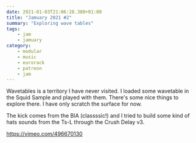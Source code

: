 ```yaml
---
date: 2021-01-03T21:06:28.380+01:00
title: "Jamuary 2021 #2"
summary: "Exploring wave tables"
tags:
    - jam
    - jamuary
category:
    - modular
    - music
    - eurorack
    - patreon
    - jam
---
```

Wavetables is a territory I have never visited. I loaded some wavetable in the Squid Sample and played with them. There's some nice things to explore there. I have only scratch the surface for now.

The kick comes from the BIA (classssic!) and I tried to build some kind of hats sounds from the Ts-L through the Crush Delay v3.

https://vimeo.com/496670130
